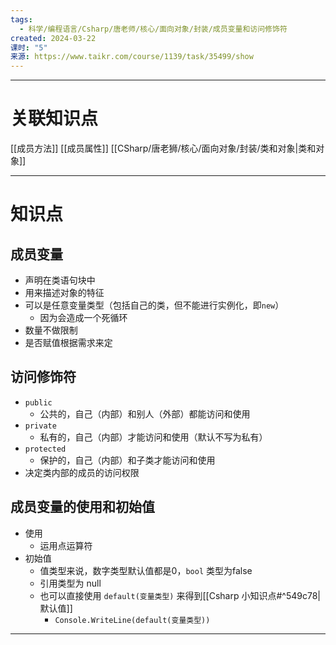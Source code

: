 ```yaml
---
tags:
  - 科学/编程语言/Csharp/唐老师/核心/面向对象/封装/成员变量和访问修饰符
created: 2024-03-22
课时: "5"
来源: https://www.taikr.com/course/1139/task/35499/show
---
```


---
# 关联知识点

[[成员方法]] [[成员属性]] [[CSharp/唐老狮/核心/面向对象/封装/类和对象|类和对象]] 

---
# 知识点

## 成员变量

- 声明在类语句块中
- 用来描述对象的特征
- 可以是任意变量类型（包括自己的类，但不能进行实例化，即`new`）
	- 因为会造成一个死循环
- 数量不做限制
- 是否赋值根据需求来定
## 访问修饰符

- `public`
	-  公共的，自己（内部）和别人（外部）都能访问和使用
- `private`
	- 私有的，自己（内部）才能访问和使用（默认不写为私有）
- `protected`
	- 保护的，自己（内部）和子类才能访问和使用
- 决定类内部的成员的访问权限
## 成员变量的使用和初始值

- 使用
	- 运用点运算符
- 初始值
	- 值类型来说，数字类型默认值都是0，`bool` 类型为false
	- 引用类型为 null
	- 也可以直接使用  `default(变量类型)` 来得到[[Csharp 小知识点#^549c78|默认值]]
		- `Console.WriteLine(default(变量类型))`


---

